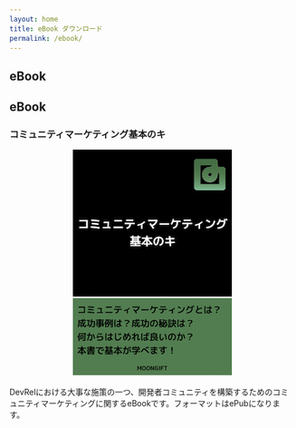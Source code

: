 ```yaml
---
layout: home
title: eBook ダウンロード
permalink: /ebook/
---
```


<section class="tp-section tp-section">
	<div class="container mt9">
		<div class="row">
			<div class="col-md-3">
				<div class="tp-section-header">
					<h2 class="tp-section-header__title">eBook</h2>
					<h2 class="tp-section-header__title-ja is-ja">eBook</h2>
				</div>
			</div>
			<div class="col-md-9">
				<h3 class="tp-header is-ja">コミュニティマーケティング基本のキ</h3>
				<p style="text-align:center;">
					<img src="/images/articles/community-marketing.jpg" />
				</p>
        <p class="tp-section__text is-ja tp-section__text--pc">DevRelにおける大事な施策の一つ、開発者コミュニティを構築するためのコミュニティマーケティングに関するeBookです。フォーマットはePubになります。</p>
				<script type="text/javascript" src="//ma.moongift.co.jp/form/generate.js?id=2"></script>
      </div>
    </div>
  </div>
</section>
